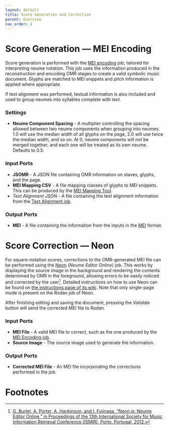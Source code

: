 ```yaml
---
layout: default
title: Score Generation and Correction
parent: Overview
nav_order: 4
---
```


# Score Generation &mdash; MEI Encoding

Score generation is performed with the [MEI encoding](https://github.com/DDMAL/MEI_encoding) job, tailored for
interpreting neume notation.
This job uses the information produced in the reconstruction and encoding OMR stages to create a valid symbolic music document.
Glyphs are matched to MEI snippets and pitch information is applied where appropriate.

If text alignment was performed, textual information is also included and used to group neumes into syllables complete with text.

### Settings

* **Neume Component Spacing** - A multiplier controlling the spacing allowed between two neume components when grouping into neumes. 1.0 will use the median width of all glyphs on the page, 2.0 will use twice the median width, and so on. At 0, neume components will not be merged together, and each one will be treated as its own neume. Defaults to 0.5.

### Input Ports

* **JSOMR** - A JSON file containing OMR information on staves, glyphs, and the page.
* **MEI Mapping CSV** - A file mapping classes of glyphs to MEI snippets.
This can be produced by the [MEI Mapping Tool](https://github.com/DDMAL/mei-mapping-tool).
* *Text Alignment JSON* - A file containing the text alignment information
from the [Text Alignment job]({{site.baseurl}}/overview/reconstruction-and-encoding#text-alignment).

### Output Ports

* **MEI** - A file containing the information from the inputs in the [MEI](https://music-encoding.org) format.

# Score Correction &mdash; Neon

For square-notation scores, corrections to the OMR-generated MEI file can be performed using the [Neon](https://github.com/DDMAL/Neon/) (*Neume Editor Online*) job.
This works by displaying the source image in the background and rendering the contents determined by OMR in the foreground,
allowing errors to be easily noticed and corrected by the user[^1].
Detailed instructions on how to use Neon can be found on [the instructions page of its wiki](https://github.com/DDMAL/Neon/wiki/Instructions).
Note that only single-page mode is present on the Rodan job of Neon.

After finishing editing and saving the document, pressing the *Validate* button will send the corrected MEI file to Rodan.

### Input Ports

* **MEI File** - A valid MEI file to correct, such as the one produced
by the [MEI Encoding job](#score-generation--mei-encoding).
* **Source Image** - The source image used to generate the information.

### Output Ports

* **Corrected MEI File** - An MEI file incorporating the corrections performed in the job.

# Footnotes

[^1]: [G. Burlet, A. Porter, A. Hankinson, and I. Fujinaga, “Neon.js: Neume Editor Online,” in Proceedings of the 13th International Society for Music Information Retrieval Conference (ISMIR), Porto, Portugal, 2012.](https://archives.ismir.net/ismir2012/paper/000121.pdf)
